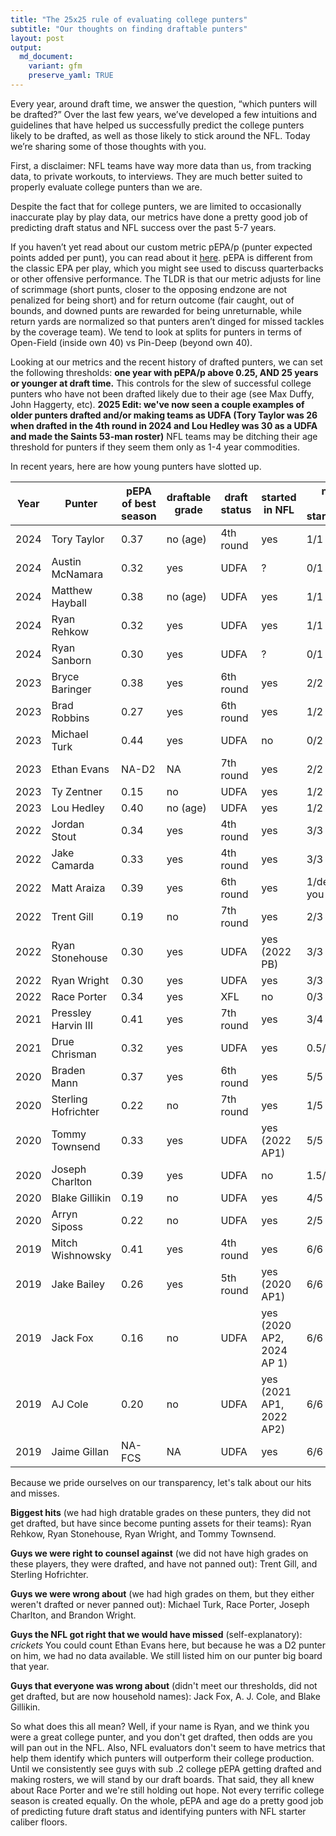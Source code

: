 ```yaml
---
title: "The 25x25 rule of evaluating college punters"
subtitle: "Our thoughts on finding draftable punters"
layout: post
output:
  md_document:
    variant: gfm
    preserve_yaml: TRUE
---
```

Every year, around draft time, we answer the question, “which punters will be drafted?” Over the last few years, we’ve developed a few intuitions and guidelines that have helped us successfully predict the college punters likely to be drafted, as well as those likely to stick around the NFL. Today we’re sharing some of those thoughts with you.

First, a disclaimer: NFL teams have way more data than us, from tracking data, to private workouts, to interviews. They are much better suited to properly evaluate college punters than we are. 

Despite the fact that for college punters, we are limited to occasionally inaccurate play by play data, our metrics have done a pretty good job of predicting draft status and NFL success over the past 5-7 years.

If you haven’t yet read about our custom metric pEPA/p (punter expected points added per punt), you can read about it [here](https://puntalytics.github.io/metrics.html). pEPA is different from the classic EPA per play, which you might see used to discuss quarterbacks or other offensive performance. The TLDR is that our metric adjusts for line of scrimmage (short punts, closer to the opposing endzone are not penalized for being short) and for return outcome (fair caught, out of bounds, and downed punts are rewarded for being unreturnable, while return yards are normalized so that punters aren’t dinged for missed tackles by the coverage team). We tend to look at splits for punters in terms of Open-Field (inside own 40) vs Pin-Deep (beyond own 40).

Looking at our metrics and the recent history of drafted punters, we can set the following thresholds: **one year with pEPA/p above 0.25, AND 25 years or younger at draft time.** This controls for the slew of successful college punters who have not been drafted likely due to their age (see Max Duffy, John Haggerty, etc). **2025 Edit: we've now seen a couple examples of older punters drafted and/or making teams as UDFA (Tory Taylor was 26 when drafted in the 4th round in 2024 and Lou Hedley was 30 as a UDFA and made the Saints 53-man roster)** NFL teams may be ditching their age threshold for punters if they seem them only as 1-4 year commodities.

In recent years, here are how young punters have slotted up.

| Year | Punter              | pEPA of best season | draftable grade | draft status | started in NFL           | number of years started/possible |
|------|---------------------|---------------------|-----------------|--------------|--------------------------|--------------------------|
| 2024 | Tory Taylor         | 0.37                | no (age)        | 4th round    |yes                       |1/1
| 2024 | Austin McNamara     | 0.32                | yes             | UDFA         |?                         |0/1
| 2024 | Matthew Hayball     | 0.38                | no (age)        | UDFA         |yes                       |1/1
| 2024 | Ryan Rehkow         | 0.32                | yes             | UDFA         |yes                       |1/1
| 2024 | Ryan Sanborn        | 0.30                | yes             | UDFA         |?                         |0/1
| 2023 | Bryce Baringer      | 0.38                | yes             | 6th round    | yes                      |2/2
| 2023 | Brad Robbins        | 0.27                | yes             | 6th round    | yes                      |1/2
| 2023 | Michael Turk        | 0.44                | yes             | UDFA         | no                       |0/2
| 2023 | Ethan Evans         | NA-D2               | NA              | 7th round    | yes                      |2/2
| 2023 | Ty Zentner          | 0.15                | no              | UDFA         | yes                      |1/2
| 2023 | Lou Hedley          | 0.40                | no (age)        | UDFA         | yes                      |1/2
| 2022 | Jordan Stout        | 0.34                | yes             | 4th round    | yes                      |3/3
| 2022 | Jake Camarda        | 0.33                | yes             | 4th round    | yes                      |3/3
| 2022 | Matt Araiza         | 0.39                | yes             | 6th round    | yes                      |1/depends how you count
| 2022 | Trent Gill          | 0.19                | no              | 7th round    | yes                      |2/3
| 2022 | Ryan Stonehouse     | 0.30                | yes             | UDFA         | yes (2022 PB)            |3/3
| 2022 | Ryan Wright         | 0.30                | yes             | UDFA         | yes                      |3/3
| 2022 | Race Porter         | 0.34                | yes             | XFL          | no                       |0/3
| 2021 | Pressley Harvin III | 0.41                | yes             | 7th round    | yes                      |3/4
| 2021 | Drue Chrisman       | 0.32                | yes             | UDFA         | yes                      |0.5/4
| 2020 | Braden Mann         | 0.37                | yes             | 6th round    | yes                      |5/5
| 2020 | Sterling Hofrichter | 0.22                | no              | 7th round    | yes                      |1/5
| 2020 | Tommy Townsend      | 0.33                | yes             | UDFA         | yes (2022 AP1)           |5/5
| 2020 | Joseph Charlton     | 0.39                | yes             | UDFA         | no                       |1.5/5
| 2020 | Blake Gillikin      | 0.19                | no              | UDFA         | yes                      |4/5
| 2020 | Arryn Siposs        | 0.22                | no              | UDFA         | yes                      |2/5
| 2019 | Mitch Wishnowsky    | 0.41                | yes             | 4th round    | yes                      |6/6
| 2019 | Jake Bailey         | 0.26                | yes             | 5th round    | yes (2020 AP1)           |6/6
| 2019 | Jack Fox            | 0.16                | no              | UDFA         | yes (2020 AP2, 2024 AP 1)|6/6
| 2019 | AJ Cole             | 0.20                | no              | UDFA         | yes (2021 AP1, 2022 AP2) |6/6
| 2019 | Jaime Gillan        | NA-FCS              | NA              | UDFA         | yes                      |6/6

Because we pride ourselves on our transparency, let's talk about our hits and misses.  

**Biggest hits** (we had high dratable grades on these punters, they did not get drafted, but have since become punting assets for their teams): Ryan Rehkow, Ryan Stonehouse, Ryan Wright, and Tommy Townsend.   

**Guys we were right to counsel against** (we did not have high grades on these players, they were drafted, and have not panned out): Trent Gill, and Sterling Hofrichter.  

**Guys we were wrong about** (we had high grades on them, but they either weren't drafted or never panned out): Michael Turk, Race Porter, Joseph Charlton, and Brandon Wright.  

**Guys the NFL got right that we would have missed** (self-explanatory): *crickets* You could count Ethan Evans here, but because he was a D2 punter on him, we had no data available. We still listed him on our punter big board that year.  

**Guys that everyone was wrong about** (didn't meet our thresholds, did not get drafted, but are now household names): Jack Fox, A. J. Cole, and Blake Gillikin. 

So what does this all mean? Well, if your name is Ryan, and we think you were a great college punter, and you don't get drafted, then odds are you will pan out in the NFL. Also, NFL evaluators don't seem to have metrics that help them identify which punters will outperform their college production. Until we consistently see guys with sub .2 college pEPA getting drafted and making rosters, we will stand by our draft boards. That said, they all knew about Race Porter and we're still holding out hope. Not every terrific college season is created equally. On the whole, pEPA and age do a pretty good job of predicting future draft status and identifying punters with NFL starter caliber floors.

